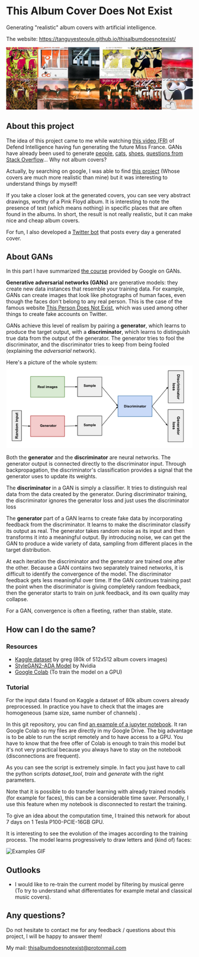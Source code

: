 # This Album Cover Does Not Exist
Generating "realistic" album covers with artificial intelligence.

The website: https://tanguyesteoule.github.io/thisalbumdoesnotexist/

![Examples covers](./assets/images/examples_covers.png)
## About this project
The idea of this project came to me while watching [this video (FR)](https://www.youtube.com/watch?v=q8iu6UGQnAk) of Defend Intelligence having fun generating the future Miss France.
GANs have already been used to generate [people](https://thispersondoesnotexist.com/), [cats](https://thiscatdoesnotexist.com/), [shoes](https://thissneakerdoesnotexist.com/), [questions from Stack Overflow](https://stackroboflow.com/)... Why not album covers?

Actually, by searching on google, I was able to find [this project](https://veravandeseyp.com/gan-album-art/) (Whose covers are much more realistic than mine) but it was interesting to understand things by myself!

If you take a closer look at the generated covers, you can see very abstract drawings, worthy of a Pink Floyd album.
It is interesting to note the presence of text (which means nothing) in specific places that are often found in the albums.
In short, the result is not really realistic, but it can make nice and cheap album covers.

For fun, I also developed a [Twitter bot](https://twitter.com/album_cover_bot) that posts every day a generated cover.

## About GANs
In this part I have summarized [the course](https://developers.google.com/machine-learning/gan) provided by Google on GANs.

**Generative adversarial networks (GANs)** are generative models: they create new data instances that resemble your training data.
For example, GANs can create images that look like photographs of human faces, even though the faces don't belong to any real person.
This is the case of the famous website [This Person Does Not Exist](https://thispersondoesnotexist.com/), which was used among other things to create fake accounts on Twitter.


GANs achieve this level of realism by pairing a **generator**, which learns to produce the target output, with a **discriminator**, which learns to distinguish true data from the output of the generator.
The generator tries to fool the discriminator, and the discriminator tries to keep from being fooled (explaining the *adversarial* network).

Here's a picture of the whole system:
![GAN Architecture](./assets/images/gan_diagram.png)

Both the **generator** and the **discriminator** are neural networks. The generator output is connected directly to the discriminator input. Through backpropagation, the discriminator's classification provides a signal that the generator uses to update its weights.

The **discriminator** in a GAN is simply a classifier. It tries to distinguish real data from the data created by the generator.
During discriminator training, the discriminator ignores the generator loss and just uses the discriminator loss

The **generator** part of a GAN learns to create fake data by incorporating feedback from the discriminator.
It learns to make the discriminator classify its output as real.
The generator takes random noise as its input and then transforms it into a meaningful output. By introducing noise, we can get the GAN to produce a wide variety of data, sampling from different places in the target distribution.

At each iteration the discriminator and the generator are trained one after the other. 
Because a GAN contains two separately trained networks, it is difficult to identify the convergence of the model.
The discriminator feedback gets less meaningful over time. If the GAN continues training past the point when the discriminator is giving completely random feedback, then the generator starts to train on junk feedback, and its own quality may collapse.

For a GAN, convergence is often a fleeting, rather than stable, state.


## How can I do the same?
### Resources
- [Kaggle dataset](https://www.kaggle.com/greg115/album-covers-images) by greg (80k of 512x512 album covers images)
- [StyleGAN2-ADA Model](https://github.com/NVlabs/stylegan2-ada-pytorch/) by Nvidia
- [Google Colab](https://colab.research.google.com/) (To train the model on a GPU)
### Tutorial

For the input data I found on Kaggle a dataset of 80k album covers already preprocessed.
In practice you have to check that the images are homogeneous (same size, same number of channels) .

In this git repository, you can find [an example of a jupyter notebook](https://github.com/tanguyesteoule/thisalbumdoesnotexist/blob/main/notebook/GAN_cover_google_colab.ipynb).
It ran Google Colab so my files are directly in my Google Drive. The big advantage is to be able to run the script remotely and to have access to a GPU. You have to know that the free offer of Colab is enough to train this model but it's not very practical because you always have to stay on the notebook (disconnections are frequent).

As you can see the script is extremely simple. In fact you just have to call the python scripts _dataset_tool_, _train_ and _generate_ with the right parameters.

Note that it is possible to do transfer learning with already trained models (for example for faces), this can be a considerable time saver.
Personally, I use this feature when my notebook is disconnected to restart the training.

To give an idea about the computation time, I trained this network for about 7 days on 1 Tesla P100-PCIE-16GB GPU.

It is interesting to see the evolution of the images according to the training process.
The model learns progressively to draw letters and (kind of) faces:


![Examples GIF](./assets/images/example.gif)


## Outlooks
- I would like to re-train the current model by filtering by musical genre (To try to understand what differentiates for example metal and classical music covers). 

## Any questions?
Do not hesitate to contact me for any feedback / questions about this project, I will be happy to answer them!

My mail: thisalbumdoesnotexist@protonmail.com
